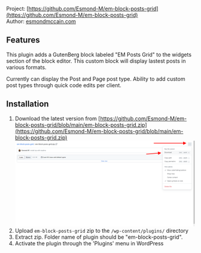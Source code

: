 Project: [https://github.com/Esmond-M/em-block-posts-grid](https://github.com/Esmond-M/em-block-posts-grid)<br>
Author: [esmondmccain.com](https://esmondmccain.com/)

## Features
This plugin adds a GutenBerg block labeled "EM Posts Grid" to the widgets section of the block editor. This custom block will display lastest posts in various formats.

Currently can display the Post and Page post type. Ability to add custom post types through quick code edits per client.
## Installation

1. Download the latest version from [https://github.com/Esmond-M/em-block-posts-grid/blob/main/em-block-posts-grid.zip](https://github.com/Esmond-M/em-block-posts-grid/blob/main/em-block-posts-grid.zip)
![Alt text](/docs/download-button.png "download button")
2. Upload `em-block-posts-grid` zip to the `/wp-content/plugins/` directory
3. Extract zip. Folder name of plugin should be "em-block-posts-grid".
4. Activate the plugin through the 'Plugins' menu in WordPress

